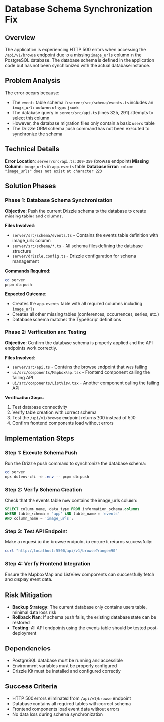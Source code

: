 # Database Schema Synchronization Fix

## Overview
The application is experiencing HTTP 500 errors when accessing the `/api/v1/browse` endpoint due to a missing `image_urls` column in the PostgreSQL database. The database schema is defined in the application code but has not been synchronized with the actual database instance.

## Problem Analysis
The error occurs because:
- The `events` table schema in `server/src/schema/events.ts` includes an `image_urls` column of type `jsonb`
- The database query in `server/src/api.ts` (lines 325, 291) attempts to select this column
- However, the database migration files only contain a basic `users` table
- The Drizzle ORM schema push command has not been executed to synchronize the schema

## Technical Details
**Error Location**: `server/src/api.ts:309-359` (browse endpoint)
**Missing Column**: `image_urls` in `app.events` table
**Database Error**: `column "image_urls" does not exist at character 223`

## Solution Phases

### Phase 1: Database Schema Synchronization
**Objective**: Push the current Drizzle schema to the database to create missing tables and columns.

**Files Involved**:
- `server/src/schema/events.ts` - Contains the events table definition with image_urls column
- `server/src/schema/*.ts` - All schema files defining the database structure
- `server/drizzle.config.ts` - Drizzle configuration for schema management

**Commands Required**:
```powershell
cd server
pnpm db:push
```

**Expected Outcome**:
- Creates the `app.events` table with all required columns including `image_urls`
- Creates all other missing tables (conferences, occurrences, series, etc.)
- Database schema matches the TypeScript definitions

### Phase 2: Verification and Testing
**Objective**: Confirm the database schema is properly applied and the API endpoints work correctly.

**Files Involved**:
- `server/src/api.ts` - Contains the browse endpoint that was failing
- `ui/src/components/MapboxMap.tsx` - Frontend component calling the failing API
- `ui/src/components/ListView.tsx` - Another component calling the failing API

**Verification Steps**:
1. Test database connectivity
2. Verify table creation with correct schema
3. Test the `/api/v1/browse` endpoint returns 200 instead of 500
4. Confirm frontend components load without errors

## Implementation Steps

### Step 1: Execute Schema Push
Run the Drizzle push command to synchronize the database schema:
```powershell
cd server
npx dotenv-cli -e .env -- pnpm db:push
```

### Step 2: Verify Schema Creation
Check that the events table now contains the image_urls column:
```sql
SELECT column_name, data_type FROM information_schema.columns
WHERE table_schema = 'app' AND table_name = 'events'
AND column_name = 'image_urls';
```

### Step 3: Test API Endpoint
Make a request to the browse endpoint to ensure it returns successfully:
```powershell
curl "http://localhost:5500/api/v1/browse?range=90"
```

### Step 4: Verify Frontend Integration
Ensure the MapboxMap and ListView components can successfully fetch and display event data.

## Risk Mitigation
- **Backup Strategy**: The current database only contains users table, minimal data loss risk
- **Rollback Plan**: If schema push fails, the existing database state can be restored
- **Testing**: All API endpoints using the events table should be tested post-deployment

## Dependencies
- PostgreSQL database must be running and accessible
- Environment variables must be properly configured
- Drizzle Kit must be installed and configured correctly

## Success Criteria
- HTTP 500 errors eliminated from `/api/v1/browse` endpoint
- Database contains all required tables with correct schema
- Frontend components load event data without errors
- No data loss during schema synchronization
